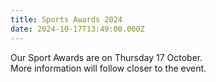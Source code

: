 ```yaml
---
title: Sports Awards 2024
date: 2024-10-17T13:49:00.000Z
---
```

Our Sport Awards are on Thursday 17 October.  
More information will follow closer to the event.

